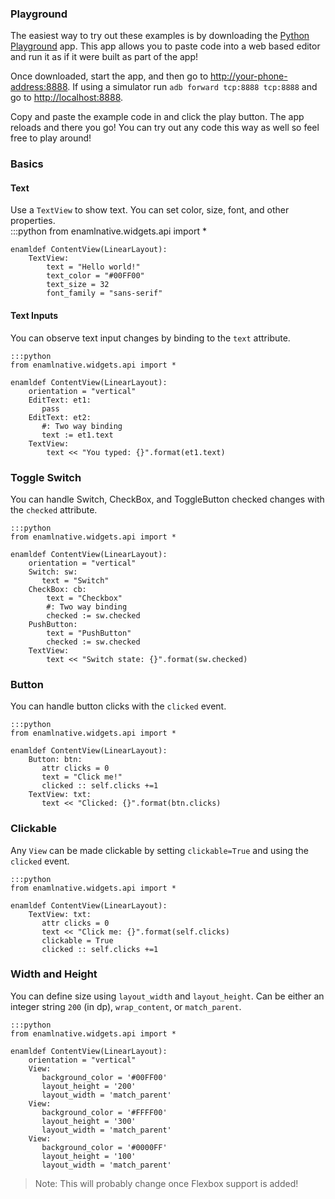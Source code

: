 ### Playground

The easiest way to try out these examples is by downloading the [Python Playground]() app. This app allows you to paste code into a web based editor and run it as if it were built as part of the app!

Once downloaded, start the app, and then go to [http://your-phone-address:8888](http://localhost:8888). If using a simulator run `adb forward tcp:8888 tcp:8888` and go to [http://localhost:8888](http://localhost:8888).

Copy and paste the example code in and click the play button. The app reloads and there you go! You can try out any code this way as well so feel free to play around!

### Basics

#### Text

Use a `TextView` to show text. You can set color, size, font, and other properties.  
    :::python
    from enamlnative.widgets.api import *

    enamldef ContentView(LinearLayout):
        TextView:
            text = "Hello world!"
            text_color = "#00FF00"
            text_size = 32
            font_family = "sans-serif"



#### Text Inputs
You can observe text input changes by binding to the `text` attribute.

    :::python
    from enamlnative.widgets.api import *

    enamldef ContentView(LinearLayout):
        orientation = "vertical"
        EditText: et1:
           pass
        EditText: et2:
           #: Two way binding
           text := et1.text
        TextView:
            text << "You typed: {}".format(et1.text)




### Toggle Switch 
You can handle Switch, CheckBox, and ToggleButton checked changes with the `checked` attribute.

    :::python
    from enamlnative.widgets.api import *
    
    enamldef ContentView(LinearLayout):
        orientation = "vertical"
        Switch: sw:
           text = "Switch"
        CheckBox: cb:
            text = "Checkbox"
            #: Two way binding
            checked := sw.checked
        PushButton:
            text = "PushButton"
            checked := sw.checked
        TextView:
            text << "Switch state: {}".format(sw.checked)



### Button 
You can handle button clicks with the `clicked` event.

    :::python
    from enamlnative.widgets.api import *

    enamldef ContentView(LinearLayout):
        Button: btn:
           attr clicks = 0
           text = "Click me!"
           clicked :: self.clicks +=1
        TextView: txt:
           text << "Clicked: {}".format(btn.clicks)



### Clickable 
Any `View` can be made clickable by setting `clickable=True` and using the `clicked` event.

    :::python
    from enamlnative.widgets.api import *

    enamldef ContentView(LinearLayout):
        TextView: txt:
           attr clicks = 0
           text << "Click me: {}".format(self.clicks)
           clickable = True
           clicked :: self.clicks +=1



### Width and Height 
You can define size using `layout_width` and `layout_height`. Can be either an integer string `200` (in dp), `wrap_content`, or `match_parent`.

    :::python
    from enamlnative.widgets.api import *

    enamldef ContentView(LinearLayout):
        orientation = "vertical"
        View: 
           background_color = '#00FF00'   
           layout_height = '200'
           layout_width = 'match_parent'
        View: 
           background_color = '#FFFF00'   
           layout_height = '300'
           layout_width = 'match_parent'
        View: 
           background_color = '#0000FF'   
           layout_height = '100'
           layout_width = 'match_parent'

> Note: This will probably change once Flexbox support is added!





